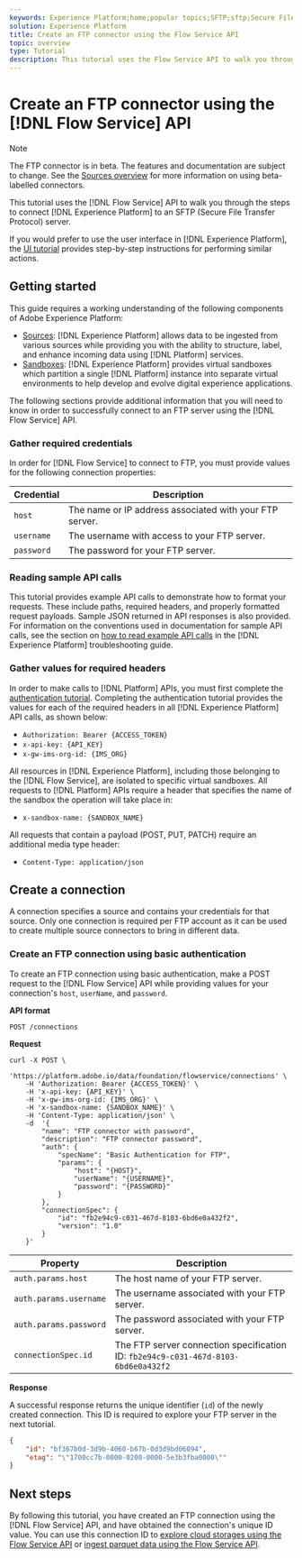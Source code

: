 ```yaml
---
keywords: Experience Platform;home;popular topics;SFTP;sftp;Secure File Transfer Protocol;secure file transfer protocol
solution: Experience Platform
title: Create an FTP connector using the Flow Service API
topic: overview
type: Tutorial
description: This tutorial uses the Flow Service API to walk you through the steps to connect Experience Platform to an SFTP (File Transfer Protocol) server.
---
```


# Create an FTP connector using the [!DNL Flow Service] API

>[!NOTE]
>
>The FTP connector is in beta. The features and documentation are subject to change. See the [Sources overview](../../../../home.md#terms-and-conditions) for more information on using beta-labelled connectors.

This tutorial uses the [!DNL Flow Service] API to walk you through the steps to connect [!DNL Experience Platform] to an SFTP (Secure File Transfer Protocol) server.

If you would prefer to use the user interface in [!DNL Experience Platform], the [UI tutorial](../../../ui/create/cloud-storage/ftp-sftp.md) provides step-by-step instructions for performing similar actions.

## Getting started

This guide requires a working understanding of the following components of Adobe Experience Platform:

* [Sources](../../../../home.md): [!DNL Experience Platform] allows data to be ingested from various sources while providing you with the ability to structure, label, and enhance incoming data using [!DNL Platform] services.
* [Sandboxes](../../../../../sandboxes/home.md): [!DNL Experience Platform] provides virtual sandboxes which partition a single [!DNL Platform] instance into separate virtual environments to help develop and evolve digital experience applications.

The following sections provide additional information that you will need to know in order to successfully connect to an FTP server using the [!DNL Flow Service] API.

### Gather required credentials

In order for [!DNL Flow Service] to connect to FTP, you must provide values for the following connection properties:

| Credential | Description |
| ---------- | ----------- |
| `host` | The name or IP address associated with your FTP server. |
| `username` | The username with access to your FTP server. |
| `password` | The password for your FTP server. |

### Reading sample API calls

This tutorial provides example API calls to demonstrate how to format your requests. These include paths, required headers, and properly formatted request payloads. Sample JSON returned in API responses is also provided. For information on the conventions used in documentation for sample API calls, see the section on [how to read example API calls](../../../../../landing/troubleshooting.md#how-do-i-format-an-api-request) in the [!DNL Experience Platform] troubleshooting guide.

### Gather values for required headers

In order to make calls to [!DNL Platform] APIs, you must first complete the [authentication tutorial](../../../../../tutorials/authentication.md). Completing the authentication tutorial provides the values for each of the required headers in all [!DNL Experience Platform] API calls, as shown below:

* `Authorization: Bearer {ACCESS_TOKEN}`
* `x-api-key: {API_KEY}`
* `x-gw-ims-org-id: {IMS_ORG}`

All resources in [!DNL Experience Platform], including those belonging to the [!DNL Flow Service], are isolated to specific virtual sandboxes. All requests to [!DNL Platform] APIs require a header that specifies the name of the sandbox the operation will take place in:

* `x-sandbox-name: {SANDBOX_NAME}`

All requests that contain a payload (POST, PUT, PATCH) require an additional media type header:

* `Content-Type: application/json`

## Create a connection

A connection specifies a source and contains your credentials for that source. Only one connection is required per FTP account as it can be used to create multiple source connectors to bring in different data.

### Create an FTP connection using basic authentication

To create an FTP connection using basic authentication, make a POST request to the [!DNL Flow Service] API while providing values for your connection's `host`, `userName`, and `password`.

**API format**

```http
POST /connections
```

**Request**

```shell
curl -X POST \
    'https://platform.adobe.io/data/foundation/flowservice/connections' \
    -H 'Authorization: Bearer {ACCESS_TOKEN}' \
    -H 'x-api-key: {API_KEY}' \
    -H 'x-gw-ims-org-id: {IMS_ORG}' \
    -H 'x-sandbox-name: {SANDBOX_NAME}' \
    -H 'Content-Type: application/json' \
    -d  '{
        "name": "FTP connector with password",
        "description": "FTP connector password",
        "auth": {
            "specName": "Basic Authentication for FTP",
            "params": {
                "host": "{HOST}",
                "userName": "{USERNAME}",
                "password": "{PASSWORD}"
            }
        },
        "connectionSpec": {
            "id": "fb2e94c9-c031-467d-8103-6bd6e0a432f2",
            "version": "1.0"
        }
    }'
```

| Property | Description |
| -------- | ----------- |
| `auth.params.host` | The host name of your FTP server. |
| `auth.params.username` | The username associated with your FTP server. |
| `auth.params.password` | The password associated with your FTP server. |
| `connectionSpec.id` | The FTP server connection specification ID: `fb2e94c9-c031-467d-8103-6bd6e0a432f2` |

**Response**

A successful response returns the unique identifier (`id`) of the newly created connection. This ID is required to explore your FTP server in the next tutorial.

```json
{
    "id": "bf367b0d-3d9b-4060-b67b-0d3d9bd06094",
    "etag": "\"1700cc7b-0000-0200-0000-5e3b3fba0000\""
}
```

## Next steps

By following this tutorial, you have created an FTP connection using the [!DNL Flow Service] API, and have obtained the connection's unique ID value. You can use this connection ID to [explore cloud storages using the Flow Service API](../../explore/cloud-storage.md) or [ingest parquet data using the Flow Service API](../../cloud-storage-parquet.md).
